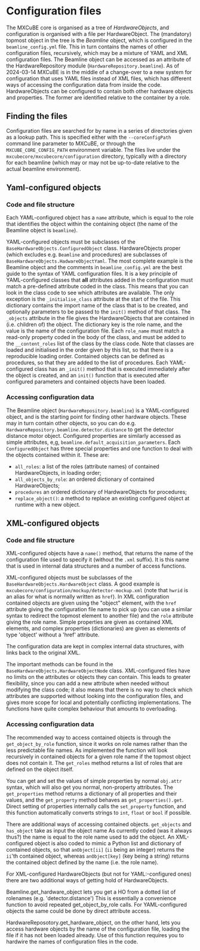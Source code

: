 # Configuration files

The MXCuBE core is organised as a tree of *HardwareObjects*,
and configuration is organised with a file per HardwareObject.
The (mandatory) topmost object in the tree is the *Beamline* object,
which is configured in the `beamline_config.yml` file.
This in turn contains the names of other configuration files,
recursively, which may be a mixture of YAML and XML configuration files.
The Beamline object can be accessed as an attribute of the HardwareRepository module
(`HardwareRepository.beamline`).
As of 2024-03-14 MXCuBE is in the middle of a change-over to a new system for configuration
that uses YAML files instead of XML files,
which has different ways of accessing the configuration data from inside the code.
HardwareObjects can be configured to contain both other hardware objects and properties.
The former are identified relative to the container by a role.

## Finding the files
Configuration files are searched for by name in a series of directories given as a lookup path.
This is specified either with the `--coreConfigPath` command line parameter to MXCuBE,
or through the `MXCUBE_CORE_CONFIG_PATH` environment variable.
The files live under the `mxcubecore/mxcubecore/configuration` directory,
typically with a directory for each beamline
(which may or may not be up-to-date relative to the actual beamline environment).

## Yaml-configured objects
### Code and file structure
Each YAML-configured object has a `name` attribute,
which is equal to the role that identifies the object within the containing object
(the name of the Beamline object is `beamline`).

YAML-configured objects must be subclasses of the `BaseHardwareObjects.ConfiguredObject` class.
HardwareObjects proper (which excludes e.g. `Beamline` and procedures)
are subclasses of `BaseHardwareObjects.HadwareObjectYaml`.
The most complete example is the Beamline object and the comments in `beamline_config.yml`
are the best guide to the syntax of YAML configuration files.
It is a key principle of YAML-configured classes that **all** attributes
added in the configuration must match a pre-defined attribute coded in the class.
This means that you can look in the class code to see which attributes are available.
The only exception is the `_initialise_class` attribute at the start of the file.
This dictionary contains the import name of the class that is to be created,
and optionally parameters to be passed to the `init()` method of that class.
The `_objects` attribute in the file gives the HardwareObjects that are contained in
(i.e. children of) the object.
The dictionary key is the role name, and the value is the name of the configuration file.
Each `role_name` must match a read-only property coded in the body of the class,
and must be added to the `__content_roles` list of the class by the class code.
Note that classes are loaded and initialised in the order given by this list,
so that there is a reproducible loading order.
Contained objects can be defined as procedures, so that they are added to the list of procedures.
Each YAML-configured class has an `_init()` method that is executed immediately after the object is created,
and an `init()` function that is executed after configured parameters and contained objects have been loaded.

### Accessing configuration data
The Beamline object (`HardwareRepository.beamline`) is a YAML-configured object,
and is the starting point for finding other hardware objects.
These may in turn contain other objects, so you can do e.g.
`HardwareRepository.beamline.detector.distance` to get the detector distance motor object.
Configured properties are similarly accessed as simple attributes, e,g, `beamline.default_acquisition_parameters`.
Each `ConfiguredObject` has three special properties and one function to deal with the objects contained within it.
These are:

- `all_roles`: a list of the roles (attribute names) of contained HardwareObjects, in loading order;
- `all_objects_by_role`: an ordered dictionary of contained HardwareObjects;
- `procedures` an ordered dictionary of HardwareObjects for procedures;
- `replace_object()`: a method to replace an existing configured object at runtime with a new object.

## XML-configured objects
### Code and file structure
XML-configured objects have a `name()` method,
that returns the name of the configuration file used to specify it (without the `.xml` suffix).
It is this name that is used in internal data structures and a number of access functions.

XML-configured objects must be subclasses of the `BaseHardwareObjects.HardwareObject` class.
A good example is `mxcubecore/configuration/mockup/detector-mockup.xml`
(note that `hwrid` is an alias for what is normally written as `href`).
In XML configuration contained objects are given using the "object" element,
with the `href` attribute giving the configuration file name to pick up
(you can use a similar syntax to redirect the topmost element to another file)
and the `role` attribute giving the role name.
Simple properties are given as contained XML elements,
and complex properties (dictionaries) are given as elements of type 'object' without a 'href' attribute.


The configuration data are kept in complex internal data structures,
with links back to the original XML.

The important methods can be found in the `BaseHardwareObjects,HardwareObjectNode` class.
XML-configured files have no limits on the attributes or objects they can contain.
This leads to greater flexibility, since you can add a new attribute when needed without modifying the class code;
it also means that there is no way to check which attributes are supported without looking into the configuration files,
and gives more scope for local and potentially conflicting implementations.
The functions have quite complex behaviour that amounts to overloading.

### Accessing configuration data

The recommended way to access contained objects is through the `get_object_by_role` function,
since it works on role names rather than the less predictable file names.
As implemented the function will look recursively in contained objects for a given role name
if the topmost object does not contain it.
The `get_roles` method returns a list of roles that are defined on the object itself.

You can get and set the values of simple properties by normal `obj.attr` syntax,
which will also get you normal, non-property attributes.
The `get_properties` method returns a dictionary of all properties and their values,
and the `get_property` method behaves as `get_properties().get`.
Direct setting of properties internally calls the `set_property` function,
and this function automatically converts strings to `int`, `float` or `bool` if possible.

There are additional ways of accessing contained objects.
`get_objects` and `has_object` take as input the object name
As currently coded (was it always thus?) the name is equal to the role name used to add the object.
An XML-configured object is also coded to mimic a Python list and dictionary of contained objects,
so that `anObject[ii]`
(`ii` being an integer) returns the `ii`'th contained object,
whereas `anObject[key]` (key being a string) returns the contained object defined by the name (i.e. the role name).

For XML-configured HardwareObjects (but not for YAML:-configured ones)
there are two additional ways of getting hold of HardwareObjects.

Beamline.get_hardware_object lets you get a HO from a dotted list of rolenames (e.g. 'detector.distance')
This is essentially a convenience function to avoid repeated get_object_by_role calls.
For YAML-configured objects the same could be done by direct attribute access.

HardwareReposotory.get_hardware_object, on the other hand,
lets you access hardware objects by the name of the configuration file,
loading the file if it has not been loaded already.
Use of this function requires you to hardwire the names of configuration files in the code.

